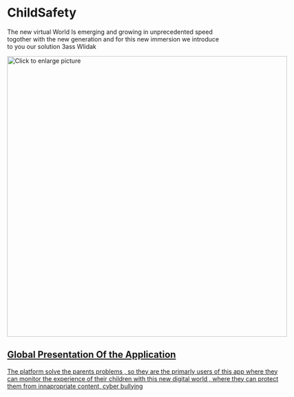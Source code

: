 # ChildSafety

The new virtual World Is emerging and growing in unprecedented speed togother with the new generation and for this new immersion we introduce to you our solution 3ass Wlidak

<div style="display: flex; justify-content: center align-items = center;" >
<a href="https://drive.google.com/uc?export=view&id=162daKIFJIo4KDIRxD-R6-cHgrR0cuXLy"><img src="https://drive.google.com/uc?export=view&id=162daKIFJIo4KDIRxD-R6-cHgrR0cuXLy" style="width: 650px; max-width: 100%; height: auto" title="Click to enlarge picture" />
 <div/>
 
 ## Global Presentation Of the Application
 
The platform solve the parents problems , so they are the primarly users of this app where they can monitor the experience of their children with this new digital world , where they can protect them from innapropriate content, cyber bullying 
